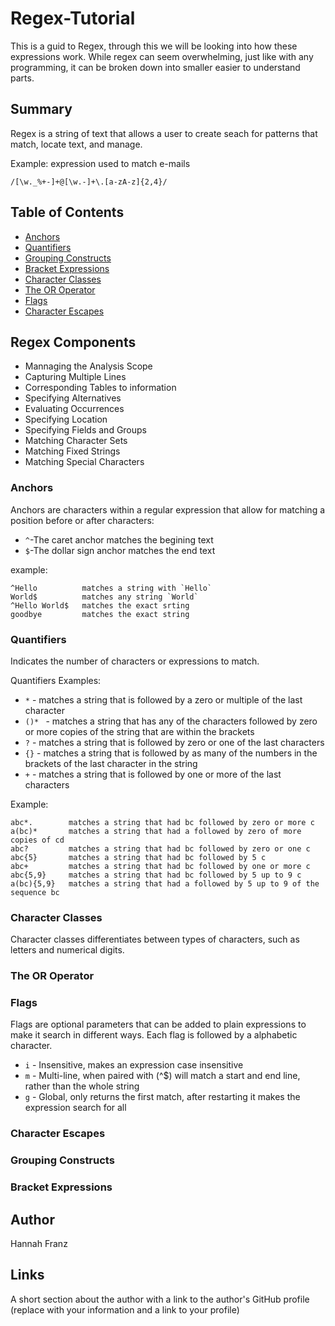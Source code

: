 # Regex-Tutorial
This is a guid to Regex, through this we will be looking into how these expressions work. While regex can seem overwhelming, just like with any programming, it can be broken down into smaller easier to understand parts.

## Summary

Regex is a string of text that allows a user to create seach for patterns that match, locate text, and manage.
<p>
Example: expression used to match e-mails
 </p>
 
```
/[\w._%+-]+@[\w.-]+\.[a-zA-z]{2,4}/
```


## Table of Contents

- [Anchors](#anchors)
- [Quantifiers](#quantifiers)
- [Grouping Constructs](#grouping-constructs)
- [Bracket Expressions](#bracket-expressions)
- [Character Classes](#character-classes)
- [The OR Operator](#the-or-operator)
- [Flags](#flags)
- [Character Escapes](#character-escapes)

## Regex Components
- Mannaging the Analysis Scope
- Capturing Multiple Lines
- Corresponding Tables to information
- Specifying Alternatives
- Evaluating Occurrences
- Specifying Location
- Specifying Fields and Groups
- Matching Character Sets
- Matching Fixed Strings
- Matching Special Characters
### Anchors
Anchors are characters within a regular expression that allow for matching a position before or after characters:

- ```^```-The caret anchor matches the begining text
 - ```$```-The dollar sign anchor matches the end text

 example:
 
 ```
^Hello          matches a string with `Hello`
World$          matches any string `World`
^Hello World$   matches the exact srting
goodbye         matches the exact string
 ```
 
### Quantifiers
Indicates the number of characters or expressions to match.

Quantifiers Examples:
- ```*``` - matches a string that is followed by a zero or multiple of the last character
- ```()* ``` - matches a string that has any of the characters followed by zero or more copies of the string that are within the brackets
-  ```?``` - matches a string that is followed by zero or one of the last characters 
-  ```{}``` - matches a string that is followed by as many of the numbers in the brackets of the last character in the string
-  ```+``` - matches a string that is followed by one or more of the last characters 

Example:
```
abc*.        matches a string that had bc followed by zero or more c
a(bc)*       matches a string that had a followed by zero of more copies of cd
abc?         matches a string that had bc followed by zero or one c
abc{5}       matches a string that had bc followed by 5 c
abc+         matches a string that had bc followed by one or more c
abc{5,9}     matches a string that had bc followed by 5 up to 9 c
a(bc){5,9}   matches a string that had a followed by 5 up to 9 of the sequence bc 
```


### Character Classes
Character classes differentiates between types of characters, such as letters and numerical digits.
### The OR Operator

### Flags
Flags are optional parameters that can be added to plain expressions to make it search in different ways. Each flag is followed by a alphabetic character.
 - ```i```  - Insensitive, makes an expression case insensitive
 - ```m```  - Multi-line, when paired with (^$) will match a start and end line, rather than the whole string
 - ```g```  - Global, only returns the first match, after restarting it makes the expression search for all 
### Character Escapes

### Grouping Constructs

### Bracket Expressions

## Author
Hannah Franz

## Links

A short section about the author with a link to the author's GitHub profile (replace with your information and a link to your profile)
